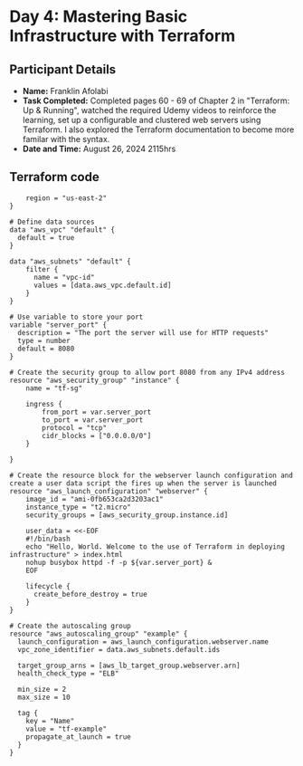 # Day 4: Mastering Basic Infrastructure with Terraform

## Participant Details
- **Name:** Franklin Afolabi
- **Task Completed:** Completed pages 60 - 69 of Chapter 2 in "Terraform: Up & Running", watched the required Udemy videos to reinforce the learning, set up a configurable and clustered web servers using Terraform. I also explored the Terraform documentation to become more familar with the syntax.
- **Date and Time:** August 26, 2024 2115hrs

## Terraform code

```provider "aws" {
    region = "us-east-2"
}

# Define data sources
data "aws_vpc" "default" {
  default = true
}

data "aws_subnets" "default" {
    filter {
      name = "vpc-id"
      values = [data.aws_vpc.default.id]
    }
}

# Use variable to store your port
variable "server_port" {
  description = "The port the server will use for HTTP requests"
  type = number
  default = 8080
}

# Create the security group to allow port 8080 from any IPv4 address
resource "aws_security_group" "instance" {
    name = "tf-sg"

    ingress {
        from_port = var.server_port
        to_port = var.server_port
        protocol = "tcp"
        cidr_blocks = ["0.0.0.0/0"]
    } 
    
}

# Create the resource block for the webserver launch configuration and create a user data script the fires up when the server is launched
resource "aws_launch_configuration" "webserver" {
    image_id = "ami-0fb653ca2d3203ac1"
    instance_type = "t2.micro"
    security_groups = [aws_security_group.instance.id]

    user_data = <<-EOF
    #!/bin/bash
    echo "Hello, World. Welcome to the use of Terraform in deploying infrastructure" > index.html
    nohup busybox httpd -f -p ${var.server_port} &
    EOF

    lifecycle {
      create_before_destroy = true
    }
}

# Create the autoscaling group
resource "aws_autoscaling_group" "example" {
  launch_configuration = aws_launch_configuration.webserver.name
  vpc_zone_identifier = data.aws_subnets.default.ids

  target_group_arns = [aws_lb_target_group.webserver.arn]
  health_check_type = "ELB"

  min_size = 2
  max_size = 10

  tag {
    key = "Name"
    value = "tf-example"
    propagate_at_launch = true
  }
}
```
